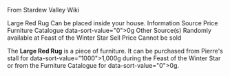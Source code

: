 From Stardew Valley Wiki

Large Red Rug Can be placed inside your house. Information Source Price Furniture Catalogue data-sort-value="0"&gt;0g Other Source(s) Randomly available at Feast of the Winter Star Sell Price Cannot be sold

The **Large Red Rug** is a piece of furniture. It can be purchased from Pierre's stall for data-sort-value="1000"&gt;1,000g during the Feast of the Winter Star or from the Furniture Catalogue for data-sort-value="0"&gt;0g.